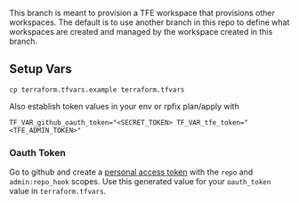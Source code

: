 This branch is meant to provision a TFE workspace that provisions other workspaces.
The default is to use another branch in this repo to define what workspaces are 
created and managed by the workspace created in this branch.

## Setup Vars
```
cp terraform.tfvars.example terraform.tfvars
```

Also establish token values in your env or rpfix plan/apply with

```
TF_VAR_github_oauth_token="<SECRET_TOKEN> TF_VAR_tfe_token="<TFE_ADMIN_TOKEN>"
```

### Oauth Token
Go to github and create a [personal access token](https://github.com/settings/tokens/new)
with the `repo` and `admin:repo_hook` scopes. Use this generated value for your
`oauth_token` value in `terraform.tfvars`.
